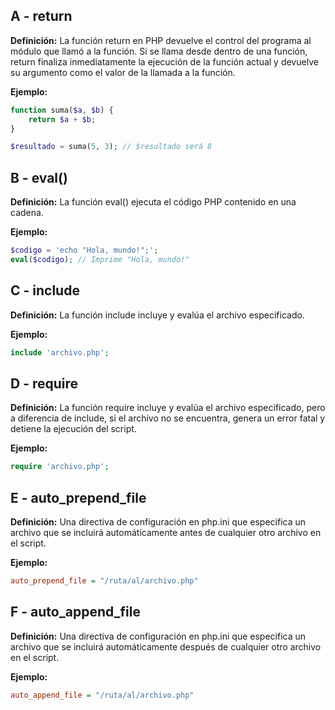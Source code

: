 ## A - return

**Definición:** La función return en PHP devuelve el control del programa al módulo que llamó a la función. Si se llama desde dentro de una función, return finaliza inmediatamente la ejecución de la función actual y devuelve su argumento como el valor de la llamada a la función.

**Ejemplo:**

```php
function suma($a, $b) {
    return $a + $b;
}

$resultado = suma(5, 3); // $resultado será 8
```

## B - eval()

**Definición:** La función eval() ejecuta el código PHP contenido en una cadena.

**Ejemplo:**

```php
$codigo = 'echo "Hola, mundo!";';
eval($codigo); // Imprime "Hola, mundo!"
```

## C - include

**Definición:** La función include incluye y evalúa el archivo especificado.

**Ejemplo:**

```php
include 'archivo.php';
```

## D - require

**Definición:** La función require incluye y evalúa el archivo especificado, pero a diferencia de include, si el archivo no se encuentra, genera un error fatal y detiene la ejecución del script.

**Ejemplo:**

```php
require 'archivo.php';
```

## E - auto_prepend_file

**Definición:** Una directiva de configuración en php.ini que especifica un archivo que se incluirá automáticamente antes de cualquier otro archivo en el script.

**Ejemplo:**

```ini
auto_prepend_file = "/ruta/al/archivo.php"
```

## F - auto_append_file

**Definición:** Una directiva de configuración en php.ini que especifica un archivo que se incluirá automáticamente después de cualquier otro archivo en el script.

**Ejemplo:**

```ini
auto_append_file = "/ruta/al/archivo.php"
```
